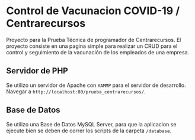 # Control de Vacunacion COVID-19 / Centrarecursos

Proyecto para la Prueba Técnica de programador de Centrarecursos. El proyecto consiste en una pagina simple para realizar un CRUD para el control y seguimiento de la vacunación de los empleados de una empresa.

## Servidor de PHP

Se utilizo un servidor de Apache con `XAMMP` para el servidor de desarrollo. Navegar a `http://localhost:80/prueba_centrarecursos/`.

## Base de Datos

Se utilizo una Base de Datos MySQL Server, para que la aplicacion se ejecute bien se deben de correr los scripts de la carpeta `/database`.


